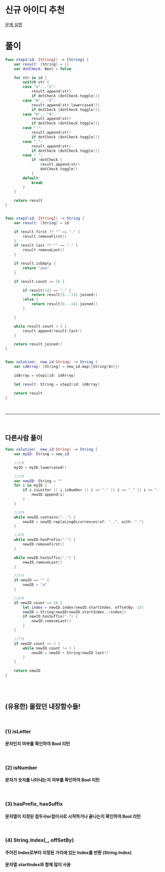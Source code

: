 #  신규 아이디 추천
[문제 설명](https://programmers.co.kr/learn/courses/30/lessons/72410?language=swift)

# 풀이
```swift
func step1(id: [String]) -> [String] {
    var result: [String] = []
    var dotCheck: Bool = false

    for str in id {
        switch str {
        case "a"..."z":
            result.append(str)
            if dotCheck {dotCheck.toggle()}
        case "A"..."Z":
            result.append(str.lowercased())
            if dotCheck {dotCheck.toggle()}
        case "0"..."9":
            result.append(str)
            if dotCheck {dotCheck.toggle()}
        case "-":
            result.append(str)
            if dotCheck {dotCheck.toggle()}
        case "_":
            result.append(str)
            if dotCheck {dotCheck.toggle()}
        case ".":
            if !dotCheck {
                result.append(str)
                dotCheck.toggle()
            }
        default:
            break
        }
    }

    return result
}


func step2(id: [String]) -> String {
    var result: [String] = id

    if result.first ?? "" == "." {
        result.removeFirst()
    }
    if result.last ?? "" == "." {
        result.removeLast()
    }

    if result.isEmpty {
        return "aaa"
    }

    if result.count >= 16 {

        if result[14] == "." {
            return result[0...13].joined()
        }else {
            return result[0...14].joined()
        }

    }

    while result.count < 3 {
        result.append(result.last!)
    }

    return result.joined()
}


func solution(_ new_id:String) -> String {
    var idArray: [String] = new_id.map({String($0)})

    idArray = step1(id: idArray)

    let result: String = step2(id: idArray)

    return result
}
```

<br/>

---

<br/>

## 다른사람 풀이
```swift
func solution(_ new_id:String) -> String {
    var myID: String = new_id

    //1차
    myID = myID.lowercased()

    //2차
    var newID: String = ""
    for i in myID {
        if i.isLetter || i.isNumber || i == "-" || i == "_" || i == "." {
            newID.append(i)
        }
    }

    //3차
    while newID.contains("..") {
        newID = newID.replacingOccurrences(of: "..", with: ".")
    }

    //4차
    while newID.hasPrefix(".") {
        newID.removeFirst()
    }

    while newID.hasSuffix(".") {
        newID.removeLast()
    }

    //5차
    if newID == "" {
        newID = "a"
    }

    //6차
    if newID.count >= 16 {
        let index = newID.index(newID.startIndex, offsetBy: 15)
        newID = String(newID[newID.startIndex..<index])
        if newID.hasSuffix(".") {
            newID.removeLast()
        }
    }

    //7차
    if newID.count <= 2 {
        while newID.count != 3 {
            newID = newID + String(newID.last!)
        }
    }

    return newID
}
```

<br/>
<br/>

## (유용한) 몰랐던 내장함수들!

<br/>

### (1) isLetter
#### 문자인지 여부를 확인하여 Bool 리턴

<br/>

### (2) isNumber
#### 문자가 숫자를 나타내는지 여부를 확인하여 Bool 리턴

<br/>

### (3) hasPrefix, hasSuffix
#### 문자열이 지정된 접두사or접미사로 시작하거나 끝나는지 확인하여 Bool 리턴

<br/>

### (4) String.Index(_, offSetBy)
#### 주어진 Index로부터 지정된 거리에 있는 Index를 반환 (String.Index)
#### 문자열.startIndex와 함께 많이 사용
